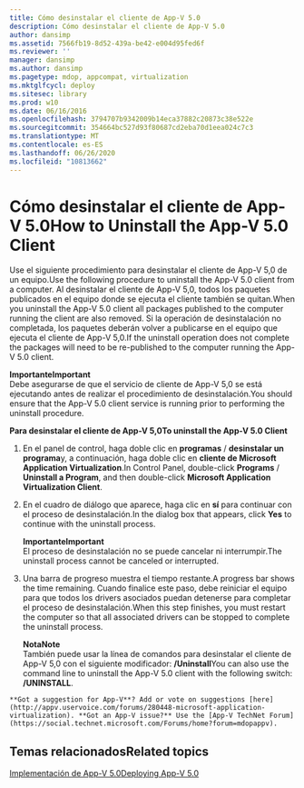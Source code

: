 ```yaml
---
title: Cómo desinstalar el cliente de App-V 5.0
description: Cómo desinstalar el cliente de App-V 5.0
author: dansimp
ms.assetid: 7566fb19-8d52-439a-be42-e004d95fed6f
ms.reviewer: ''
manager: dansimp
ms.author: dansimp
ms.pagetype: mdop, appcompat, virtualization
ms.mktglfcycl: deploy
ms.sitesec: library
ms.prod: w10
ms.date: 06/16/2016
ms.openlocfilehash: 3794707b9342009b14eca37882c20873c38e522e
ms.sourcegitcommit: 354664bc527d93f80687cd2eba70d1eea024c7c3
ms.translationtype: MT
ms.contentlocale: es-ES
ms.lasthandoff: 06/26/2020
ms.locfileid: "10813662"
---
```

# <span data-ttu-id="f28e4-103">Cómo desinstalar el cliente de App-V 5.0</span><span class="sxs-lookup"><span data-stu-id="f28e4-103">How to Uninstall the App-V 5.0 Client</span></span>


<span data-ttu-id="f28e4-104">Use el siguiente procedimiento para desinstalar el cliente de App-V 5,0 de un equipo.</span><span class="sxs-lookup"><span data-stu-id="f28e4-104">Use the following procedure to uninstall the App-V 5.0 client from a computer.</span></span> <span data-ttu-id="f28e4-105">Al desinstalar el cliente de App-V 5,0, todos los paquetes publicados en el equipo donde se ejecuta el cliente también se quitan.</span><span class="sxs-lookup"><span data-stu-id="f28e4-105">When you uninstall the App-V 5.0 client all packages published to the computer running the client are also removed.</span></span> <span data-ttu-id="f28e4-106">Si la operación de desinstalación no completada, los paquetes deberán volver a publicarse en el equipo que ejecuta el cliente de App-V 5,0.</span><span class="sxs-lookup"><span data-stu-id="f28e4-106">If the uninstall operation does not complete the packages will need to be re-published to the computer running the App-V 5.0 client.</span></span>

**<span data-ttu-id="f28e4-107">Importante</span><span class="sxs-lookup"><span data-stu-id="f28e4-107">Important</span></span>**  
<span data-ttu-id="f28e4-108">Debe asegurarse de que el servicio de cliente de App-V 5,0 se está ejecutando antes de realizar el procedimiento de desinstalación.</span><span class="sxs-lookup"><span data-stu-id="f28e4-108">You should ensure that the App-V 5.0 client service is running prior to performing the uninstall procedure.</span></span>



**<span data-ttu-id="f28e4-109">Para desinstalar el cliente de App-V 5,0</span><span class="sxs-lookup"><span data-stu-id="f28e4-109">To uninstall the App-V 5.0 Client</span></span>**

1.  <span data-ttu-id="f28e4-110">En el panel de control, haga doble clic en **programas**  /  **desinstalar un programa**y, a continuación, haga doble clic en **cliente de Microsoft Application Virtualization**.</span><span class="sxs-lookup"><span data-stu-id="f28e4-110">In Control Panel, double-click **Programs** / **Uninstall a Program**, and then double-click **Microsoft Application Virtualization Client**.</span></span>

2.  <span data-ttu-id="f28e4-111">En el cuadro de diálogo que aparece, haga clic en **sí** para continuar con el proceso de desinstalación.</span><span class="sxs-lookup"><span data-stu-id="f28e4-111">In the dialog box that appears, click **Yes** to continue with the uninstall process.</span></span>

    **<span data-ttu-id="f28e4-112">Importante</span><span class="sxs-lookup"><span data-stu-id="f28e4-112">Important</span></span>**  
    <span data-ttu-id="f28e4-113">El proceso de desinstalación no se puede cancelar ni interrumpir.</span><span class="sxs-lookup"><span data-stu-id="f28e4-113">The uninstall process cannot be canceled or interrupted.</span></span>



3.  <span data-ttu-id="f28e4-114">Una barra de progreso muestra el tiempo restante.</span><span class="sxs-lookup"><span data-stu-id="f28e4-114">A progress bar shows the time remaining.</span></span> <span data-ttu-id="f28e4-115">Cuando finalice este paso, debe reiniciar el equipo para que todos los drivers asociados puedan detenerse para completar el proceso de desinstalación.</span><span class="sxs-lookup"><span data-stu-id="f28e4-115">When this step finishes, you must restart the computer so that all associated drivers can be stopped to complete the uninstall process.</span></span>

    **<span data-ttu-id="f28e4-116">Nota</span><span class="sxs-lookup"><span data-stu-id="f28e4-116">Note</span></span>**  
    <span data-ttu-id="f28e4-117">También puede usar la línea de comandos para desinstalar el cliente de App-V 5,0 con el siguiente modificador: **/Uninstall**</span><span class="sxs-lookup"><span data-stu-id="f28e4-117">You can also use the command line to uninstall the App-V 5.0 client with the following switch: **/UNINSTALL**.</span></span>



~~~
**Got a suggestion for App-V**? Add or vote on suggestions [here](http://appv.uservoice.com/forums/280448-microsoft-application-virtualization). **Got an App-V issue?** Use the [App-V TechNet Forum](https://social.technet.microsoft.com/Forums/home?forum=mdopappv).
~~~

## <span data-ttu-id="f28e4-118">Temas relacionados</span><span class="sxs-lookup"><span data-stu-id="f28e4-118">Related topics</span></span>


[<span data-ttu-id="f28e4-119">Implementación de App-V 5.0</span><span class="sxs-lookup"><span data-stu-id="f28e4-119">Deploying App-V 5.0</span></span>](deploying-app-v-50.md)









